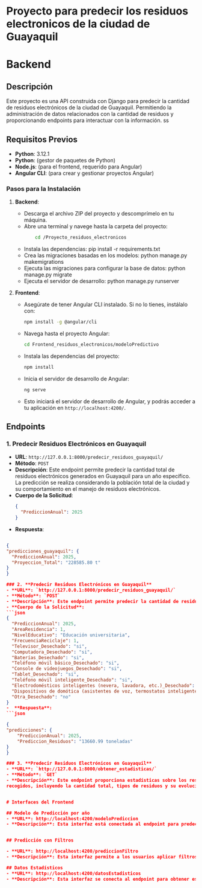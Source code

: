 # Proyecto para predecir los residuos electronicos de la ciudad de Guayaquil
# Backend
## Descripción
Este proyecto es una API construida con Django para predecir la cantidad de residuos electrónicos de la ciudad de Guayaquil. Permitiendo la administración de datos relacionados con la cantidad de residuos y proporcionando endpoints para interactuar con la información.
ss
## Requisitos Previos
- **Python**: 3.12.1
- **Python**: (gestor de paquetes de Python)
- **Node.js**: (para el frontend, requerido para Angular)
- **Angular CLI**: (para crear y gestionar proyectos Angular)

### Pasos para la Instalación
1. **Backend**:
    - Descarga el archivo ZIP del proyecto y descomprímelo en tu máquina.
    - Abre una terminal y navege hasta la carpeta del proyecto:
        ```bash
            cd /Proyecto_residuos_electronicos
    - Instala las dependencias:
        pip install -r requirements.txt
    - Crea las migraciones basadas en los modelos:
        python manage.py makemigrations
    - Ejecuta las migraciones para configurar la base de datos:
        python manage.py migrate
    - Ejecuta el servidor de desarrollo:
        python manage.py runserver


2. **Frontend**:
   - Asegúrate de tener Angular CLI instalado. Si no lo tienes, instálalo con:
     ```bash
     npm install -g @angular/cli
     ```
   - Navega hasta el proyecto Angular:
     ```bash
     cd Frontend_residuos_electronicos/modeloPredictivo
     ```
   - Instala las dependencias del proyecto:
     ```bash
     npm install
     ```
   - Inicia el servidor de desarrollo de Angular:
     ```bash
     ng serve
     ```
   - Esto iniciará el servidor de desarrollo de Angular, y podrás acceder a tu aplicación en `http://localhost:4200/`.


## Endpoints

### 1. **Predecir Residuos Electrónicos en Guayaquil**
- **URL**: `http://127.0.0.1:8000/predecir_residuos_guayaquil/`
- **Método**: `POST`
- **Descripción**: Este endpoint permite predecir la cantidad total de residuos electrónicos generados en Guayaquil para un año específico. La predicción se realiza considerando la población total de la ciudad y su comportamiento en el manejo de residuos electrónicos.
- **Cuerpo de la Solicitud**:
  ```json
  {
    "PrediccionAnual": 2025
  }

-  **Respuesta**:
  ```json

{
  "predicciones_guayaquil": {
    "PrediccionAnual": 2025,
    "Proyeccion_Total": "228585.80 t"
  }
}

### 2. **Predecir Residuos Electrónicos en Guayaquil**
- **URL**: `http://127.0.0.1:8000/predecir_residuos_guayaquil/`
- **Método**: `POST`
- **Descripción**: Este endpoint permite predecir la cantidad de residuos electrónicos generados en Guayaquil para un año específico, aplicando filtros sobre distintos factores. Se pueden considerar variables como el área de residencia, el nivel educativo, la frecuencia de reciclaje y el estado de varios dispositivos electrónicos respecto a si se van a considerar en la predicción.
- **Cuerpo de la Solicitud**:
  ```json
  {
    "PrediccionAnual": 2025,
    "AreaResidencia": 1,
    "NivelEducativo": "Educación universitaria",
    "FrecuenciaReciclaje": 1,
    "Televisor_Desechado": "si",
    "Computadora_Desechado": "si",
    "Baterías_Desechado": "si",
    "Teléfono móvil básico_Desechado": "si",
    "Console de videojuegos_Desechado": "si",
    "Tablet_Desechado": "si",
    "Teléfono móvil inteligente_Desechado": "si",
    "Electrodomésticos inteligentes (nevera, lavadora, etc.)_Desechado": "si",
    "Dispositivos de domótica (asistentes de voz, termostatos inteligentes, etc.)_Desechado": "no",
    "Otra_Desechado": "no"
  }
-  **Respuesta**:
  ```json

{
  "predicciones": {
      "PrediccionAnual": 2025,
      "Prediccion_Residuos": "13660.99 toneladas"
  }
}

### 3. **Predecir Residuos Electrónicos en Guayaquil**
- **URL**: `http://127.0.0.1:8000/obtener_estadisticas/`
- **Método**: `GET`
- **Descripción**: Este endpoint proporciona estadísticas sobre los residuos electrónicos     
recogidos, incluyendo la cantidad total, tipos de residuos y su evolución a lo largo del tiempo. Ideal para obtener una visión general del impacto del reciclaje.


# Interfaces del Frontend

## Modelo de Predicción por año
- **URL**: http://localhost:4200/modeloPrediccion
- **Descripción**: Esta interfaz está conectada al endpoint para predecir residuos electrónicos, permitiendo a los usuarios ingresar el año y obtener una predicción sobre la cantidad de residuos generados en Guayaquil en toneladas.


## Predicción con Filtros

- **URL**: http://localhost:4200/prediccionFiltro
- **Descripción**: Esta interfaz permite a los usuarios aplicar filtros específicos para predecir la cantidad de residuos electrónicos en toneladas, facilitando el análisis según distintos parámetros como área de residencia, frecuencia de reciclaje nivel educativo y los productos que se desean tener en cuenta en la predicción. 

## Datos Estadísticos
- **URL**: http://localhost:4200/datosEstadisticos
- **Descripción**: Esta interfaz se conecta al endpoint para obtener estadísticas, mostrando datos sobre la cantidad total de residuos y su clasificación por tipo, proporcionando una visión clara sobre el impacto del reciclaje.

